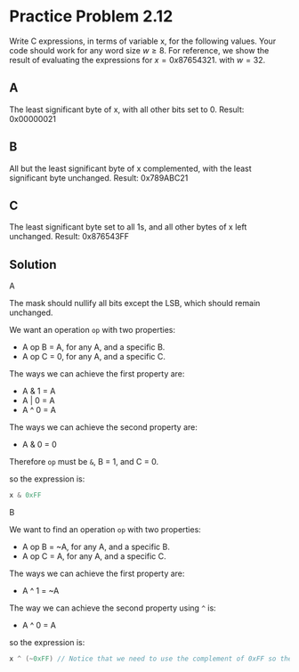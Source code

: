 # Practice Problem 2.12

Write C expressions, in terms of variable x, for the following values. Your code should work for any word size $w \geq 8$. For reference, we show the result of evaluating the expressions for $x = 0x87654321$. with $w = 32$.

## A

The least significant byte of x, with all other bits set to 0. Result: 0x00000021

## B

All but the least significant byte of x complemented, with the least significant byte unchanged. Result: 0x789ABC21

## C

The least significant byte set to all 1s, and all other bytes of x left unchanged. Result: 0x876543FF

## Solution

A

The mask should nullify all bits except the LSB, which should remain unchanged.

We want an operation `op` with two properties:

- A op B = A, for any A, and a specific B.
- A op C = 0, for any A, and a specific C.

The ways we can achieve the first property are:

- A & 1 = A
- A | 0 = A
- A ^ 0 = A

The ways we can achieve the second property are:

- A & 0 = 0

Therefore `op` must be `&`, B  = 1, and C = 0.

so the expression is:

```c
x & 0xFF
```

B

We want to find an operation `op` with two properties:

- A op B = ~A, for any A, and a specific B.
- A op C = A, for any A, and a specific C.

The ways we can achieve the first property are:

- A ^ 1 = ~A

The way we can achieve the second property using `^` is:

- A ^ 0 = A

so the expression is:

```c
x ^ (~0xFF) // Notice that we need to use the complement of 0xFF so the mask works with any word size >= 8.
```
